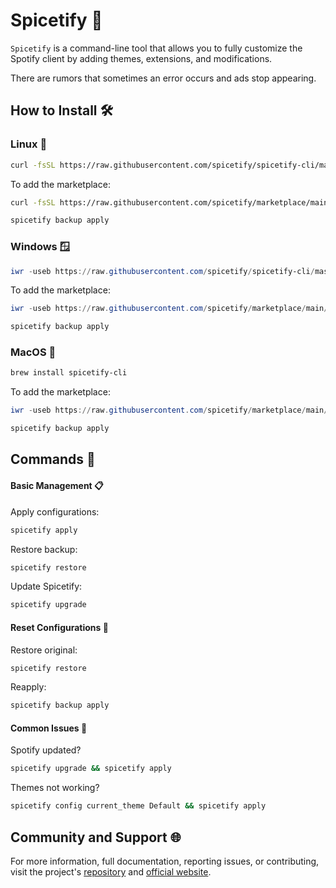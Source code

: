 # Spicetify 🎵

```Spicetify``` is a command-line tool that allows you to fully customize the Spotify client by adding themes, extensions, and modifications.

There are rumors that sometimes an error occurs and ads stop appearing.

## How to Install 🛠

### Linux 🐧 

```bash
curl -fsSL https://raw.githubusercontent.com/spicetify/spicetify-cli/master/install.sh | sh
```

To add the marketplace:
```bash
curl -fsSL https://raw.githubusercontent.com/spicetify/marketplace/main/resources/install.sh | sh
```

```bash
spicetify backup apply
```

### Windows 🪟

```powershell
iwr -useb https://raw.githubusercontent.com/spicetify/spicetify-cli/master/install.ps1 | iex
```

To add the marketplace:
```powershell
iwr -useb https://raw.githubusercontent.com/spicetify/marketplace/main/resources/install.ps1 | iex
```

```powershell
spicetify backup apply
```

### MacOS 🍎

```bash
brew install spicetify-cli
```

To add the marketplace:
```powershell
iwr -useb https://raw.githubusercontent.com/spicetify/marketplace/main/resources/install.ps1 | iex
```

```bash
spicetify backup apply
```

## Commands 🔧 

#### Basic Management 📋

Apply configurations:
```bash
spicetify apply
```

Restore backup:
```bash
spicetify restore
```

Update Spicetify:
```bash
spicetify upgrade
```

#### Reset Configurations 🔄

Restore original:
```bash
spicetify restore
```

Reapply:
```bash
spicetify backup apply
```

#### Common Issues 🐛

Spotify updated?
```bash
spicetify upgrade && spicetify apply
```

Themes not working?
```bash
spicetify config current_theme Default && spicetify apply
```

## Community and Support 🌐 
For more information, full documentation, reporting issues, or contributing, visit the project's <a href="https://github.com/spicetify">repository</a> and <a href="https://spicetify.app/">official website</a>.
